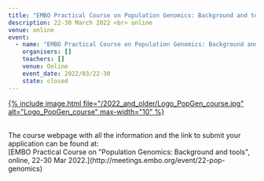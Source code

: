 ```yaml
---
title: "EMBO Practical Course on Population Genomics: Background and tools"
description: 22-30 March 2022 <br> online
venue: online
event:
  - name: "EMBO Practical Course on Population Genomics: Background and tools"
    organisers: []
    teachers: []
    venue: Online
    event_date: 2022/03/22-30
    state: closed
---
```



[{% include image.html file="/2022_and_older/Logo_PopGen_course.jpg" alt="Logo_PopGen_course" max-width="10" %}](https://meetings.embo.org/event/22-pop-genomics)

<br>
The course webpage with all the information and the link to submit your application can be found at:<br>
[EMBO Practical Course on "Population Genomics&#58; Background and tools", online, 22-30 Mar 2022.](http://meetings.embo.org/event/22-pop-genomics)
<br>
